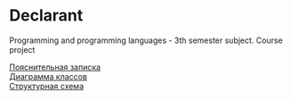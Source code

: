 # Declarant
Programming and programming languages - 3th semester subject. Course project

[Пояснительная записка](https://github.com/olegzhukovsky-750501/declarant/blob/master/Documents/%D0%9F%D0%BE%D1%8F%D1%81%D0%BD%D0%B8%D1%82%D0%B5%D0%BB%D1%8C%D0%BD%D0%B0%D1%8F%20%D0%B7%D0%B0%D0%BF%D0%B8%D1%81%D0%BA%D0%B0.docx)  
[Диаграмма классов](https://github.com/olegzhukovsky-750501/declarant/blob/master/Documents/%D0%94%D0%B8%D0%B0%D0%B3%D1%80%D0%B0%D0%BC%D0%BC%D0%B0%20%D0%BA%D0%BB%D0%B0%D1%81%D1%81%D0%BE%D0%B2.pdf)  
[Структурная схема](https://github.com/olegzhukovsky-750501/declarant/blob/master/Documents/%D0%A1%D1%82%D1%80%D1%83%D0%BA%D1%82%D1%83%D1%80%D0%BD%D0%B0%D1%8F%20%D1%81%D1%85%D0%B5%D0%BC%D0%B0.pdf)  
